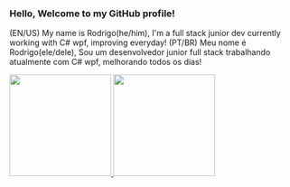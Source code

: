 ### Hello, Welcome to my GitHub profile!

(EN/US) My name is Rodrigo(he/him), I'm a full stack junior dev currently working with C# wpf, improving everyday!
(PT/BR) Meu nome é Rodrigo(ele/dele), Sou um desenvolvedor junior full stack trabalhando atualmente com C# wpf, melhorando todos os dias!



<div>
<a href="https://github.com/Rodrigocalaca">
<img height="180em" src="https://github-readme-stats.vercel.app/api/top-langs/?username=Rodrigocalaca&layout=compact&langs_count=7&theme=dracula"/>
<img height="180em" src="https://github-readme-stats.vercel.app/api?username=Rodrigocalaca&show_icons=true&theme=dracula&include_all_commits=true&count_private=true"/>
</div>
